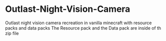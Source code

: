 # Outlast-Night-Vision-Camera
Outlast night vision camera recreation in vanilla minecraft with resource packs and data packs
The Resource pack and the Data pack are inside of th zip file
